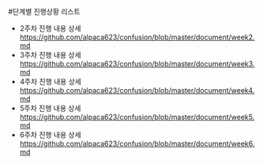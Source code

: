 #단계별 진행상황 리스트

- 2주차 진행 내용 상세
https://github.com/alpaca623/confusion/blob/master/document/week2.md
- 3주차 진행 내용 상세
https://github.com/alpaca623/confusion/blob/master/document/week3.md
- 4주차 진행 내용 상세
https://github.com/alpaca623/confusion/blob/master/document/week4.md
- 5주차 진행 내용 상세
https://github.com/alpaca623/confusion/blob/master/document/week5.md
- 6주차 진행 내용 상세
https://github.com/alpaca623/confusion/blob/master/document/week6.md